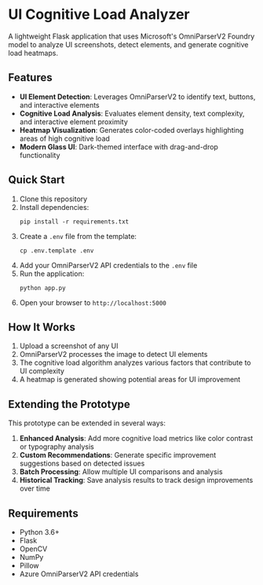 # UI Cognitive Load Analyzer

A lightweight Flask application that uses Microsoft's OmniParserV2 Foundry model to analyze UI screenshots, detect elements, and generate cognitive load heatmaps.

## Features

- **UI Element Detection**: Leverages OmniParserV2 to identify text, buttons, and interactive elements
- **Cognitive Load Analysis**: Evaluates element density, text complexity, and interactive element proximity
- **Heatmap Visualization**: Generates color-coded overlays highlighting areas of high cognitive load
- **Modern Glass UI**: Dark-themed interface with drag-and-drop functionality

## Quick Start

1. Clone this repository
2. Install dependencies:
   ```
   pip install -r requirements.txt
   ```
3. Create a `.env` file from the template:
   ```
   cp .env.template .env
   ```
4. Add your OmniParserV2 API credentials to the `.env` file
5. Run the application:
   ```
   python app.py
   ```
6. Open your browser to `http://localhost:5000`

## How It Works

1. Upload a screenshot of any UI
2. OmniParserV2 processes the image to detect UI elements
3. The cognitive load algorithm analyzes various factors that contribute to UI complexity
4. A heatmap is generated showing potential areas for UI improvement

## Extending the Prototype

This prototype can be extended in several ways:

1. **Enhanced Analysis**: Add more cognitive load metrics like color contrast or typography analysis
2. **Custom Recommendations**: Generate specific improvement suggestions based on detected issues
3. **Batch Processing**: Allow multiple UI comparisons and analysis
4. **Historical Tracking**: Save analysis results to track design improvements over time

## Requirements

- Python 3.6+
- Flask
- OpenCV
- NumPy
- Pillow
- Azure OmniParserV2 API credentials